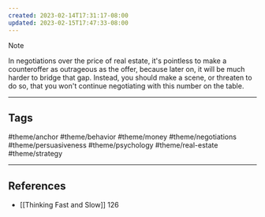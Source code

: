 ```yaml
---
created: 2023-02-14T17:31:17-08:00
updated: 2023-02-15T17:47:33-08:00
---
```



> [!NOTE]
> In negotiations over the price of real estate, it's pointless to make a counteroffer as outrageous as the offer, because later on, it will be much harder to bridge that gap. Instead, you should make a scene, or threaten to do so, that you won't continue negotiating with this number on the table.

---
## Tags
#theme/anchor #theme/behavior #theme/money #theme/negotiations #theme/persuasiveness #theme/psychology #theme/real-estate #theme/strategy 

---
## References
- [[Thinking Fast and Slow]] 126
